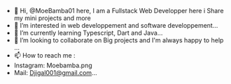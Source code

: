 - 👋 Hi, @MoeBamba01 here, I am a Fullstack Web Developper here i Share my mini projects and more
- 👀 I’m interested in web developpement and software developpement...
- 🌱 I’m currently learning Typescript, Dart and Java...
- 💞️ I’m looking to collaborate on Big projects and I'm always happy to help ...
- 📫 How to reach me :
- Instagram: Moebamba.png
- Mail: Djigal001@gmail.com...

<!---
MoeBamba01/MoeBamba01 is a ✨ special ✨ repository because its `README.md` (this file) appears on your GitHub profile.
You can click the Preview link to take a look at your changes.
--->
